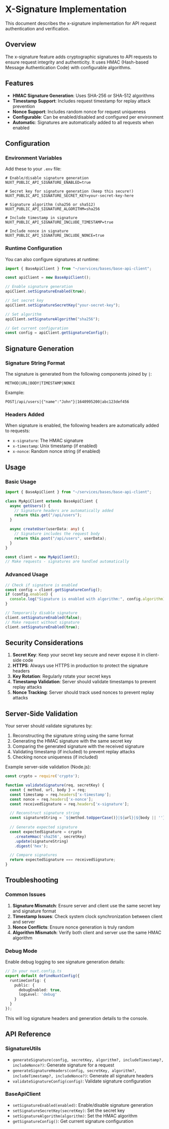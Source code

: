 # X-Signature Implementation

This document describes the x-signature implementation for API request authentication and verification.

## Overview

The x-signature feature adds cryptographic signatures to API requests to ensure request integrity and authenticity. It uses HMAC (Hash-based Message Authentication Code) with configurable algorithms.

## Features

- **HMAC Signature Generation**: Uses SHA-256 or SHA-512 algorithms
- **Timestamp Support**: Includes request timestamp for replay attack prevention
- **Nonce Support**: Includes random nonce for request uniqueness
- **Configurable**: Can be enabled/disabled and configured per environment
- **Automatic**: Signatures are automatically added to all requests when enabled

## Configuration

### Environment Variables

Add these to your `.env` file:

```env
# Enable/disable signature generation
NUXT_PUBLIC_API_SIGNATURE_ENABLED=true

# Secret key for signature generation (keep this secure!)
NUXT_PUBLIC_API_SIGNATURE_SECRET_KEY=your-secret-key-here

# Signature algorithm (sha256 or sha512)
NUXT_PUBLIC_API_SIGNATURE_ALGORITHM=sha256

# Include timestamp in signature
NUXT_PUBLIC_API_SIGNATURE_INCLUDE_TIMESTAMP=true

# Include nonce in signature
NUXT_PUBLIC_API_SIGNATURE_INCLUDE_NONCE=true
```

### Runtime Configuration

You can also configure signatures at runtime:

```typescript
import { BaseApiClient } from "~/services/bases/base-api-client";

const apiClient = new BaseApiClient();

// Enable signature generation
apiClient.setSignatureEnabled(true);

// Set secret key
apiClient.setSignatureSecretKey("your-secret-key");

// Set algorithm
apiClient.setSignatureAlgorithm("sha256");

// Get current configuration
const config = apiClient.getSignatureConfig();
```

## Signature Generation

### Signature String Format

The signature is generated from the following components joined by `|`:

```
METHOD|URL|BODY|TIMESTAMP|NONCE
```

Example:
```
POST|/api/users|{"name":"John"}|1640995200|abc123def456
```

### Headers Added

When signature is enabled, the following headers are automatically added to requests:

- `x-signature`: The HMAC signature
- `x-timestamp`: Unix timestamp (if enabled)
- `x-nonce`: Random nonce string (if enabled)

## Usage

### Basic Usage

```typescript
import { BaseApiClient } from "~/services/bases/base-api-client";

class MyApiClient extends BaseApiClient {
  async getUsers() {
    // Signature headers are automatically added
    return this.get("/api/users");
  }

  async createUser(userData: any) {
    // Signature includes the request body
    return this.post("/api/users", userData);
  }
}

const client = new MyApiClient();
// Make requests - signatures are handled automatically
```

### Advanced Usage

```typescript
// Check if signature is enabled
const config = client.getSignatureConfig();
if (config.enabled) {
  console.log("Signature is enabled with algorithm:", config.algorithm);
}

// Temporarily disable signature
client.setSignatureEnabled(false);
// Make request without signature
client.setSignatureEnabled(true);
```

## Security Considerations

1. **Secret Key**: Keep your secret key secure and never expose it in client-side code
2. **HTTPS**: Always use HTTPS in production to protect the signature headers
3. **Key Rotation**: Regularly rotate your secret keys
4. **Timestamp Validation**: Server should validate timestamps to prevent replay attacks
5. **Nonce Tracking**: Server should track used nonces to prevent replay attacks

## Server-Side Validation

Your server should validate signatures by:

1. Reconstructing the signature string using the same format
2. Generating the HMAC signature with the same secret key
3. Comparing the generated signature with the received signature
4. Validating timestamp (if included) to prevent replay attacks
5. Checking nonce uniqueness (if included)

Example server-side validation (Node.js):

```javascript
const crypto = require('crypto');

function validateSignature(req, secretKey) {
  const { method, url, body } = req;
  const timestamp = req.headers['x-timestamp'];
  const nonce = req.headers['x-nonce'];
  const receivedSignature = req.headers['x-signature'];

  // Reconstruct signature string
  const signatureString = `${method.toUpperCase()}|${url}|${body || ''}|${timestamp || ''}|${nonce || ''}`;
  
  // Generate expected signature
  const expectedSignature = crypto
    .createHmac('sha256', secretKey)
    .update(signatureString)
    .digest('hex');

  // Compare signatures
  return expectedSignature === receivedSignature;
}
```

## Troubleshooting

### Common Issues

1. **Signature Mismatch**: Ensure server and client use the same secret key and signature format
2. **Timestamp Issues**: Check system clock synchronization between client and server
3. **Nonce Conflicts**: Ensure nonce generation is truly random
4. **Algorithm Mismatch**: Verify both client and server use the same HMAC algorithm

### Debug Mode

Enable debug logging to see signature generation details:

```typescript
// In your nuxt.config.ts
export default defineNuxtConfig({
  runtimeConfig: {
    public: {
      debugEnabled: true,
      logLevel: 'debug'
    }
  }
});
```

This will log signature headers and generation details to the console.

## API Reference

### SignatureUtils

- `generateSignature(config, secretKey, algorithm?, includeTimestamp?, includeNonce?)`: Generate signature for a request
- `generateSignatureHeaders(config, secretKey, algorithm?, includeTimestamp?, includeNonce?)`: Generate all signature headers
- `validateSignatureConfig(config)`: Validate signature configuration

### BaseApiClient

- `setSignatureEnabled(enabled)`: Enable/disable signature generation
- `setSignatureSecretKey(secretKey)`: Set the secret key
- `setSignatureAlgorithm(algorithm)`: Set the HMAC algorithm
- `getSignatureConfig()`: Get current signature configuration
